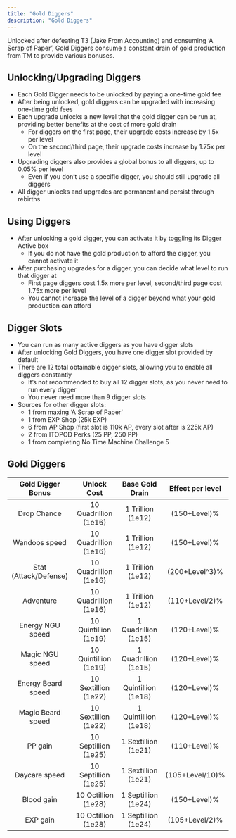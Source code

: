 ```yaml
---
title: "Gold Diggers"
description: "Gold Diggers"
---
```


Unlocked after defeating T3 (Jake From Accounting) and consuming ‘A Scrap of Paper’, Gold Diggers consume a constant drain of gold production from TM to provide various bonuses.

## Unlocking/Upgrading Diggers

- Each Gold Digger needs to be unlocked by paying a one-time gold fee
- After being unlocked, gold diggers can be upgraded with increasing one-time gold fees
- Each upgrade unlocks a new level that the gold digger can be run at, providing better benefits at the cost of more gold drain
    - For diggers on the first page, their upgrade costs increase by 1.5x per level
    - On the second/third page, their upgrade costs increase by 1.75x per level
- Upgrading diggers also provides a global bonus to all diggers, up to 0.05% per level
    - Even if you don’t use a specific digger, you should still upgrade all diggers
- All digger unlocks and upgrades are permanent and persist through rebirths

## Using Diggers

- After unlocking a gold digger, you can activate it by toggling its Digger Active box
    - If you do not have the gold production to afford the digger, you cannot activate it
- After purchasing upgrades for a digger, you can decide what level to run that digger at
    - First page diggers cost 1.5x more per level, second/third page cost 1.75x more per level
    - You cannot increase the level of a digger beyond what your gold production can afford

## Digger Slots

- You can run as many active diggers as you have digger slots
- After unlocking Gold Diggers, you have one digger slot provided by default
- There are 12 total obtainable digger slots, allowing you to enable all diggers constantly
    - It’s not recommended to buy all 12 digger slots, as you never need to run every digger
    - You never need more than 9 digger slots
- Sources for other digger slots:
    - 1 from maxing ‘A Scrap of Paper’
    - 1 from EXP Shop (25k EXP)
    - 6 from AP Shop (first slot is 110k AP, every slot after is 225k AP)
    - 2 from ITOPOD Perks (25 PP, 250 PP)
    - 1 from completing No Time Machine Challenge 5

## Gold Diggers

| Gold Digger Bonus     | Unlock Cost           | Base Gold Drain      | Effect per level |
| :-------------------: | :-------------------: | :------------------: | :--------------: |
| Drop Chance           | 10 Quadrillion (1e16) | 1 Trillion (1e12)    | (150+Level)%     |
| Wandoos speed         | 10 Quadrillion (1e16) | 1 Trillion (1e12)    | (150+Level)%     |
| Stat (Attack/Defense) | 10 Quadrillion (1e16) | 1 Trillion (1e12)    | (200+Level^3)%   |
| Adventure             | 10 Quadrillion (1e16) | 1 Trillion (1e12)    | (110+Level/2)%   |
| Energy NGU speed      | 10 Quintillion (1e19) | 1 Quadrillion (1e15) | (120+Level)%     |
| Magic NGU speed       | 10 Quintillion (1e19) | 1 Quadrillion (1e15) | (120+Level)%     |
| Energy Beard speed    | 10 Sextillion (1e22)  | 1 Quintillion (1e18) | (120+Level)%     |
| Magic Beard speed     | 10 Sextillion (1e22)  | 1 Quintillion (1e18) | (120+Level)%     |
| PP gain               | 10 Septillion (1e25)  | 1 Sextillion (1e21)  | (110+Level)%     |
| Daycare speed         | 10 Septillion (1e25)  | 1 Sextillion (1e21)  | (105+Level/10)%  |
| Blood gain            | 10 Octillion (1e28)   | 1 Septillion (1e24)  | (150+Level)%     |
| EXP gain              | 10 Octillion (1e28)   | 1 Septillion (1e24)  | (105+Level/2)%   |
